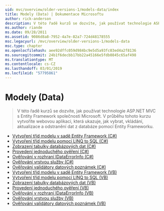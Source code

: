 ```yaml
---
uid: mvc/overview/older-versions-1/models-data/index
title: Modely (Data) | Dokumentace Microsoftu
author: rick-anderson
description: V této řadě kurzů se dozvíte, jak používat technologie ASP.NET MVC s Entity Framework společnosti Microsoft. V průběhu tohoto kurzu můžete vytvořit webovou aplikaci...
ms.author: riande
ms.date: 09/28/2011
ms.assetid: 9086d8a8-7952-4a7e-82a7-724d48178555
msc.legacyurl: /mvc/overview/older-versions-1/models-data
msc.type: chapter
ms.openlocfilehash: aee92dffc059d984bc9e5d5a93fc03ed4a2f8136
ms.sourcegitcommit: 24b1f6decbb17bb22a45166e5fdb0845c65af498
ms.translationtype: MT
ms.contentlocale: cs-CZ
ms.lasthandoff: 03/01/2019
ms.locfileid: "57795861"
---
```

<a name="models-data"></a>Modely (Data)
====================
> V této řadě kurzů se dozvíte, jak používat technologie ASP.NET MVC s Entity Framework společnosti Microsoft. V průběhu tohoto kurzu vytvoříte webovou aplikaci, která ukazuje, jak vybrat, vkládání, aktualizace a odstranění dat z databáze pomocí Entity Frameworku.


- [Vytvoření tříd modelu v sadě Entity Framework (C#)](creating-model-classes-with-the-entity-framework-cs.md)
- [Vytvoření tříd modelu pomocí LINQ to SQL (C#)](creating-model-classes-with-linq-to-sql-cs.md)
- [Zobrazení tabulky databázových dat (C#)](displaying-a-table-of-database-data-cs.md)
- [Provedení jednoduchého ověření (C#)](performing-simple-validation-cs.md)
- [Ověřování v rozhraní IDataErrorInfo (C#)](validating-with-the-idataerrorinfo-interface-cs.md)
- [Ověřování vrstvou služby (C#)](validating-with-a-service-layer-cs.md)
- [Ověřování validátory datových poznámek (C#)](validation-with-the-data-annotation-validators-cs.md)
- [Vytvoření tříd modelu v sadě Entity Framework (VB)](creating-model-classes-with-the-entity-framework-vb.md)
- [Vytvoření tříd modelu pomocí LINQ to SQL (VB)](creating-model-classes-with-linq-to-sql-vb.md)
- [Zobrazení tabulky databázových dat (VB)](displaying-a-table-of-database-data-vb.md)
- [Provedení jednoduchého ověření (VB)](performing-simple-validation-vb.md)
- [Ověřování v rozhraní IDataErrorInfo (VB)](validating-with-the-idataerrorinfo-interface-vb.md)
- [Ověřování vrstvou služby (VB)](validating-with-a-service-layer-vb.md)
- [Ověřování validátory datových poznámek (VB)](validation-with-the-data-annotation-validators-vb.md)
